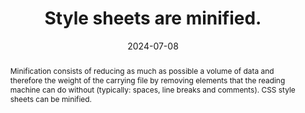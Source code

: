 ---
N: '222'
Rubrique: Performances
title: Style sheets are minified.
abstract: "Minification consists of reducing as much as possible a volume of data and therefore the weight of the carrying file by removing elements that the reading machine can do without (typically: spaces, line breaks and comments). CSS style sheets can be minified."
categories: ["Performances"]
agrege: O4222-E067
opquast: '4 222'
indiceebook: '67'
description: "Rule n° 067"
before: "066"
weight: "067"
after: "068"
actif: '1'
layout: rules
date: 2024-07-08
tags: ["Sustainability", ""]
objectif: ["Minimize the amount of data to download", "Improve performance", "Reduce the energy impact linked to consulting the digital book"]
Meo: ["Remove unnecessary spaces and comments in CSS files using dedicated tools."]
Controle: ["Manually check within all CSS files that no line returns, comments, indentations or line breaks are present.", "Or identify the list of non-minified CSS files using development tools (browsers , online tools, etc.)"]
Source: ["Opquast"]
Referentiel: ["https://w3c.github.io/sustyweb/#minify-your-html-css-and-javascript", "https://www.arcep.fr/uploads/tx_gspublication/consultation-referentiel-ecoconception-services-numeriques_091023.pdf (6.5 Le service numérique a-t-il mis en place des techniques de compression sur la totalité des ressources transférées dont il a le contrôle ?)"]
Steps: ["", ""]
---